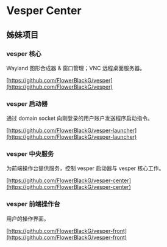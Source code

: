 # Vesper Center

## 姊妹项目

### vesper 核心

Wayland 图形合成器 & 窗口管理；VNC 远程桌面服务器。

[https://github.com/FlowerBlackG/vesper](https://github.com/FlowerBlackG/vesper)

### vesper 启动器

通过 domain socket 向刚登录的用户账户发送程序启动指令。

[https://github.com/FlowerBlackG/vesper-launcher](https://github.com/FlowerBlackG/vesper-launcher)

### vesper 中央服务

为前端操作台提供服务，控制 vesper 启动器与 vesper 核心工作。

[https://github.com/FlowerBlackG/vesper-center](https://github.com/FlowerBlackG/vesper-center)

### vesper 前端操作台

用户的操作界面。

[https://github.com/FlowerBlackG/vesper-front](https://github.com/FlowerBlackG/vesper-front)
